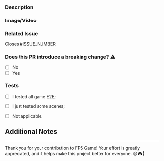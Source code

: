 <!-- Read this before opening de PR: https://github.com/Mangito/FPS/wiki/ProjectBestPractices#pull-requests -->

### Description

<!-- Describe the purpose of this pull request.
Provide a brief summary of the changes and why they are being made. -->

### Image/Video

<!--- If applicable, include an image/gif/video to help illustrate the changes.  -->

### Related Issue

Closes #ISSUE_NUMBER

### Does this PR introduce a breaking change? ⚠️

- [ ] No
- [ ] Yes <!-- ::WARNING:: If your PR has a breaking change, your commit body message MUST include "BREAKING CHANGE" -->

<!-- If this PR contains a breaking change, please describe the impact. -->

### Tests

- [ ] I tested all game E2E;
- [ ] I just tested some scenes;
- [ ] Not applicable.


## Additional Notes

<!-- Any additional information or context that might be helpful for the reviewers. -->

---

Thank you for your contribution to FPS Game! Your effort is greatly appreciated, and it helps make this project better for everyone. 😄🎮🚀
